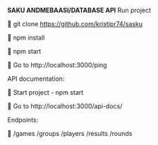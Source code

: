 **SAKU ANDMEBAASI/DATABASE API**
Run project

	git clone https://github.com/kristipr74/sasku

	npm install

	npm start

	Go to http://localhost:3000/ping

API documentation:

	Start project - npm start

	Go to http://localhost:3000/api-docs/

Endpoints:

	/games /groups /players /results /rounds 
